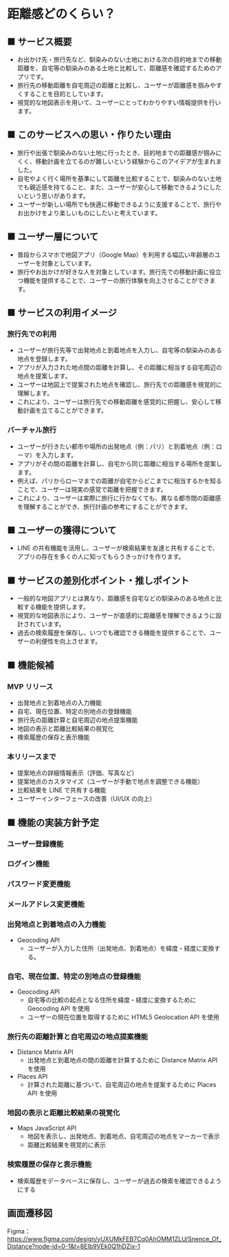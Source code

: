 # 距離感どのくらい？

## ■ サービス概要

<!-- // どんなサービスなのかを３行で説明してください。 -->

- お出かけ先・旅行先など、馴染みのない土地における次の目的地までの移動距離を、自宅等の馴染みのある土地と比較して、距離感を確認するためのアプリです。
- 旅行先の移動距離を自宅周辺の距離と比較し、ユーザーが距離感を掴みやすくすることを目的としています。
- 視覚的な地図表示を用いて、ユーザーにとってわかりやすい情報提供を行います。

## ■ このサービスへの思い・作りたい理由

<!-- このサービスの題材となるものに関してのエピソードがあれば詳しく教えてください。 -->
<!-- このサービスを思いつくにあたって元となる思いがあれば詳しく教えてください。 -->

- 旅行や出張で馴染みのない土地に行ったとき、目的地までの距離感が掴みにくく、移動計画を立てるのが難しいという経験からこのアイデアが生まれました。
- 自宅やよく行く場所を基準にして距離を比較することで、馴染みのない土地でも親近感を持てること、また、ユーザーが安心して移動できるようにしたいという思いがあります。
- ユーザーが新しい場所でも快適に移動できるように支援することで、旅行やお出かけをより楽しいものにしたいと考えています。

## ■ ユーザー層について

<!-- 決めたユーザー層についてどうしてその層を対象にしたのかそれぞれ理由を教えてください。 -->

- 普段からスマホで地図アプリ（Google Map）を利用する幅広い年齢層のユーザーを対象としています。
- 旅行やお出かけが好きな人を対象としています。旅行先での移動計画に役立つ機能を提供することで、ユーザーの旅行体験を向上させることができます。

## ■ サービスの利用イメージ

<!-- ユーザーがこのサービスをどのように利用できて、それによってどんな価値を得られるかを簡単に説明してください。 -->

### 旅行先での利用

- ユーザーが旅行先等で出発地点と到着地点を入力し、自宅等の馴染みのある地点を登録します。
- アプリが入力された地点間の距離を計算し、その距離に相当する自宅周辺の地点を提案します。
- ユーザーは地図上で提案された地点を確認し、旅行先での距離感を視覚的に理解します。
- これにより、ユーザーは旅行先での移動距離を感覚的に把握し、安心して移動計画を立てることができます。

### バーチャル旅行

- ユーザーが行きたい都市や場所の出発地点（例：パリ）と到着地点（例：ローマ）を入力します。
- アプリがその間の距離を計算し、自宅から同じ距離に相当する場所を提案します。
- 例えば、パリからローマまでの距離が自宅からどこまでに相当するかを知ることで、ユーザーは現実の感覚で距離を把握できます。
- これにより、ユーザーは実際に旅行に行かなくても、異なる都市間の距離感を理解することができ、旅行計画の参考にすることができます。

## ■ ユーザーの獲得について

<!-- 想定したユーザー層に対してそれぞれどのようにサービスを届けるのか現状考えていることがあれば教えてください。 -->

- LINE の共有機能を活用し、ユーザーが検索結果を友達と共有することで、アプリの存在を多くの人に知ってもらうきっかけを作ります。

## ■ サービスの差別化ポイント・推しポイント

<!-- 似たようなサービスが存在する場合、そのサービスとの明確な差別化ポイントとその差別化ポイントのどこが優れているのか教えてください。 -->
<!-- 独自性の強いサービスの場合、このサービスの推しとなるポイントを教えてください。 -->

- 一般的な地図アプリとは異なり、距離感を自宅などの馴染みのある地点と比較する機能を提供します。
- 視覚的な地図表示により、ユーザーが直感的に距離感を理解できるように設計されています。
- 過去の検索履歴を保存し、いつでも確認できる機能を提供することで、ユーザーの利便性を向上させます。

## ■ 機能候補

<!-- 現状作ろうと思っている機能、案段階の機能をしっかりと固まっていなくても構わないのでMVPリリース時に作っていたいもの、本リリースまでに作っていたいものをそれぞれ分けて教えてください。 -->

### MVP リリース

- 出発地点と到着地点の入力機能
- 自宅、現在位置、特定の別地点の登録機能
- 旅行先の距離計算と自宅周辺の地点提案機能
- 地図の表示と距離比較結果の視覚化
- 検索履歴の保存と表示機能

### 本リリースまで

- 提案地点の詳細情報表示（評価、写真など）
- 提案地点のカスタマイズ（ユーザーが手動で地点を調整できる機能）
- 比較結果を LINE で共有する機能
- ユーザーインターフェースの改善（UI/UX の向上）

## ■ 機能の実装方針予定

<!-- 一般的なCRUD以外の実装予定の機能についてそれぞれどのようなイメージ(使用するAPIや)で実装する予定なのか現状考えているもので良いので教えて下さい。 -->

### ユーザー登録機能

### ログイン機能

### パスワード変更機能

### メールアドレス変更機能

### 出発地点と到着地点の入力機能

- Geocoding API
  - ユーザーが入力した住所（出発地点、到着地点）を緯度・経度に変換する。

### 自宅、現在位置、特定の別地点の登録機能

- Geocoding API
  - 自宅等の比較の起点となる住所を緯度・経度に変換するために Geocoding API を使用
  - ユーザーの現在位置を取得するために HTML5 Geolocation API を使用

### 旅行先の距離計算と自宅周辺の地点提案機能

- Distance Matrix API
  - 出発地点と到着地点の間の距離を計算するために Distance Matrix API を使用
- Places API
  - 計算された距離に基づいて、自宅周辺の地点を提案するために Places API を使用

### 地図の表示と距離比較結果の視覚化

- Maps JavaScript API
  - 地図を表示し、出発地点、到着地点、自宅周辺の地点をマーカーで表示
  - 距離比較結果を視覚的に表示

### 検索履歴の保存と表示機能

- 検索履歴をデータベースに保存し、ユーザーが過去の検索を確認できるようにする

## 画面遷移図

Figma：https://www.figma.com/design/yUXUMkFEB7Cq0AhOMM1ZLU/Snence_Of_Distance?node-id=0-1&t=8EIb9VEk0Q1hDZix-1
